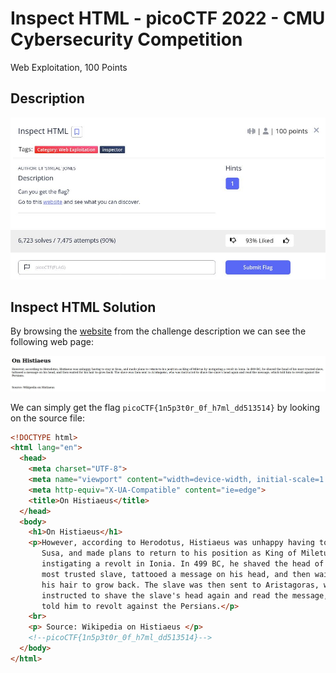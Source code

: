 # Inspect HTML - picoCTF 2022 - CMU Cybersecurity Competition
Web Exploitation, 100 Points

## Description


![‏‏info.JPG](images/info.JPG)
 

## Inspect HTML Solution

By browsing the [website](http://saturn.picoctf.net:59430/) from the challenge description we can see the following web page:

![webpage.JPG](images/webpage.JPG)

We can simply get the flag ```picoCTF{1n5p3t0r_0f_h7ml_dd513514}``` by looking on the source file:
```html
<!DOCTYPE html>
<html lang="en">
  <head>
    <meta charset="UTF-8">
    <meta name="viewport" content="width=device-width, initial-scale=1.0">
    <meta http-equiv="X-UA-Compatible" content="ie=edge">
    <title>On Histiaeus</title>
  </head>
  <body>
    <h1>On Histiaeus</h1>
    <p>However, according to Herodotus, Histiaeus was unhappy having to stay in
       Susa, and made plans to return to his position as King of Miletus by 
       instigating a revolt in Ionia. In 499 BC, he shaved the head of his 
       most trusted slave, tattooed a message on his head, and then waited for 
       his hair to grow back. The slave was then sent to Aristagoras, who was 
       instructed to shave the slave's head again and read the message, which 
       told him to revolt against the Persians.</p>
    <br>
    <p> Source: Wikipedia on Histiaeus </p>
	<!--picoCTF{1n5p3t0r_0f_h7ml_dd513514}-->
  </body>
</html>

```